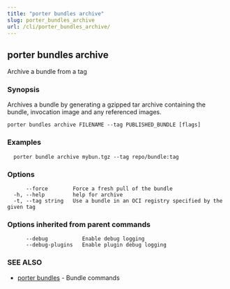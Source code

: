 ```yaml
---
title: "porter bundles archive"
slug: porter_bundles_archive
url: /cli/porter_bundles_archive/
---
```

## porter bundles archive

Archive a bundle from a tag

### Synopsis

Archives a bundle by generating a gzipped tar archive containing the bundle, invocation image and any referenced images.

```
porter bundles archive FILENAME --tag PUBLISHED_BUNDLE [flags]
```

### Examples

```
  porter bundle archive mybun.tgz --tag repo/bundle:tag
```

### Options

```
      --force        Force a fresh pull of the bundle
  -h, --help         help for archive
  -t, --tag string   Use a bundle in an OCI registry specified by the given tag
```

### Options inherited from parent commands

```
      --debug           Enable debug logging
      --debug-plugins   Enable plugin debug logging
```

### SEE ALSO

* [porter bundles](/cli/porter_bundles/)	 - Bundle commands

